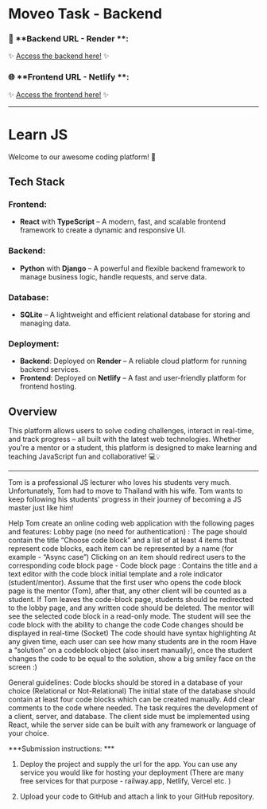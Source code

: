  #  Moveo Task - Backend 


### 🔗 **Backend URL - Render **:  
✨ [Access the backend here!](https://lista-backend-n3la.onrender.com) ✨


### 🌐 **Frontend URL - Netlify **:  
✨ [Access the frontend here!](https://lista-project.netlify.app/Login) ✨


---

# Learn JS

Welcome to our awesome coding platform! 🚀

## Tech Stack

### Frontend:
- **React** with **TypeScript** – A modern, fast, and scalable frontend framework to create a dynamic and responsive UI.

### Backend:
- **Python** with **Django** – A powerful and flexible backend framework to manage business logic, handle requests, and serve data.

### Database:
- **SQLite** – A lightweight and efficient relational database for storing and managing data.

### Deployment:
- **Backend**: Deployed on **Render** – A reliable cloud platform for running backend services.
- **Frontend**: Deployed on **Netlify** – A fast and user-friendly platform for frontend hosting.

## Overview

This platform allows users to solve coding challenges, interact in real-time, and track progress – all built with the latest web technologies. Whether you're a mentor or a student, this platform is designed to make learning and teaching JavaScript fun and collaborative! 💻💡

---


Tom is a professional JS lecturer who loves his students very much.
Unfortunately, Tom had to move to Thailand with his wife.
Tom wants to keep following his students' progress in their journey of becoming a JS master just like him!

Help Tom create an online coding web application with the following pages and features:
Lobby page (no need for authentication) :
The page should contain the title “Choose code block” and a list of at least 4 items that represent code blocks, each item can be represented by a name (for example - “Async case”)
Clicking on an item should redirect users to the corresponding code block page -
Code block page :
Contains the title and a text editor with the code block initial template and a role indicator (student/mentor).
Assume that the first user who opens the code block page is the mentor (Tom), after that, any other client will be counted as a student.
If Tom leaves the code-block page, students should be redirected to the lobby page, and any written code should be deleted.
The mentor will see the selected code block in a read-only mode.
The student will see the code block with the ability to change the code
Code changes should be displayed in real-time (Socket)
The code should have syntax highlighting
At any given time, each user can see how many students are in the room
Have a “solution” on a codeblock object (also insert manually), once the student changes the code to be equal to the solution, show a big smiley face on the screen :)

General guidelines:
Code blocks should be stored in a database of your choice (Relational or Not-Relational)
The initial state of the database should contain at least four code blocks which can be created manually.
Add clear comments to the code where needed.
The task requires the development of a client, server, and database. The client side must be implemented using React, while the server side can be built with any framework or language of your choice.


***Submission instructions: ***

1. Deploy the project and supply the url for the app.
You can use any service you would like for hosting your deployment (There are many free services for that purpose - railway.app, Netlify, Vercel etc. )

2. Upload your code to GitHub and attach a link to your GitHub repository.



